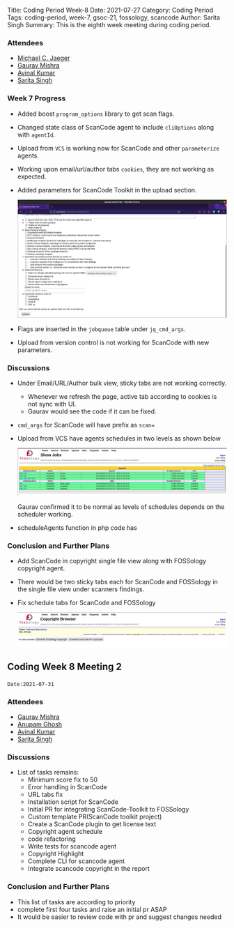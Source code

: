Title: Coding Period Week-8
Date: 2021-07-27
Category: Coding Period
Tags: coding-period, week-7, gsoc-21, fossology, scancode
Author: Sarita Singh
Summary: This is the eighth week meeting during coding period.


### Attendees 

- [Michael C. Jaeger](https://github.com/mcjaeger)
- [Gaurav Mishra](https://github.com/GMishx)
- [Avinal Kumar](https://github.com/avinal)
- [Sarita Singh](https://github.com/itssingh)

### Week 7 Progress

- Added boost `program_options` library to get scan flags.
- Changed state class of ScanCode agent to include `cliOptions` along with `agentId`.
- Upload from `VCS` is working now for ScanCode and other `parameterize` agents.
- Working upon email/url/author tabs `cookies`, they are not working as expected.
- Added parameters for ScanCode Toolkit in the upload section.

    ![image](images/upload_file.png)

- Flags are inserted in the `jobqueue` table under `jq_cmd_args`.
- Upload from version control is not working for ScanCode with new parameters.

### Discussions

- Under Email/URL/Author bulk view, sticky tabs are not working correctly.
    - Whenever we refresh the page, active tab according to cookies is not sync with UI.
    - Gaurav would see the code if it can be fixed.
- `cmd_args` for ScanCode will have prefix as `scan=`
- Upload from VCS have agents schedules in two levels as shown below

    ![image](images/vcs_job.png)

  Gaurav confirmed it to be normal as levels of schedules depends on the scheduler working.
- scheduleAgents function in php code has 

### Conclusion and Further Plans

- Add ScanCode in copyright single file view along with FOSSology copyright agent.
- There would be two sticky tabs each for ScanCode and FOSSology in the single file view under scanners findings.
- Fix schedule tabs for ScanCode and FOSSology

    ![image](images/schedule.png)


## Coding Week 8 Meeting 2
`Date:2021-07-31`

### Attendees 

- [Gaurav Mishra](https://github.com/GMishx)
- [Anupam Ghosh](https://github.com/ag4ums)
- [Avinal Kumar](https://github.com/avinal)
- [Sarita Singh](https://github.com/itssingh)


### Discussions

- List of tasks remains:
    - Minimum score fix to 50
    - Error handling in ScanCode
    - URL tabs fix
    - Installation script for ScanCode
    - Initial PR for integrating ScanCode-Toolkit to FOSSology
    - Custom template PR(ScanCode toolkit project)
    - Create a ScanCode plugin to get license text
    - Copyright agent schedule
    - code refactoring
    - Write tests for scancode agent
    - Copyright Highlight
    - Complete CLI for scancode agent
    - Integrate scancode copyright in the report 

### Conclusion and Further Plans

- This list of tasks are according to priority
- complete first four tasks and raise an initial pr ASAP
- It would be easier to review code with pr and suggest changes needed